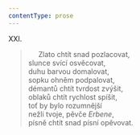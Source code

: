 ```yaml
---
contentType: prose
---
```


XXI.

>      Zlato chtít snad pozlacovat,  
> slunce svící osvěcovat,  
> duhu barvou domalovat,  
> sopku ohněm podpalovat,  
> démantů chtít tvrdost zvýšit,  
> oblaků chtít rychlost spíšit,  
> toť by bylo rozumnější  
> nežli tvoje, pěvče _Erbene_,  
> písně chtít snad písní opěvovat.
